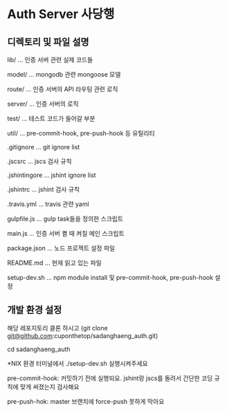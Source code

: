 # Auth Server 사당행

## 디렉토리 및 파일 설명

lib/          ... 인증 서버 관련 실제 코드들

  model/      ... mongodb 관련 mongoose 모델

  route/      ... 인증 서버의 API 라우팅 관련 로직 

  server/     ... 인증 서버의 로직

test/         ... 테스트 코드가 들어갈 부분

util/         ... pre-commit-hook, pre-push-hook 등 유틸리티


.gitignore    ... git ignore list

.jscsrc       ... jscs 검사 규칙 

.jshintingore ... jshint ignore list

.jshintrc     ... jshint 검사 규칙

.travis.yml   ... travis 관련 yaml

gulpfile.js   ... gulp task들을 정의한 스크립트 

main.js       ... 인증 서버 켤 때 켜질 메인 스크립트  

package.json  ... 노드 프로젝트 설정 파일 

README.md     ... 현재 읽고 있는 파일

setup-dev.sh  ... npm module install 및 pre-commit-hook, pre-push-hook 설정


## 개발 환경 설정

해당 레포지토리 클론 하시고 (git clone git@github.com:cuponthetop/sadanghaeng_auth.git)

cd sadanghaeng_auth

*NIX 환경 터미널에서
./setup-dev.sh
실행시켜주세요

pre-commit-hook:
커밋하기 전에 실행되요.
jshint랑 jscs를 돌려서 간단한 코딩 규칙에 맞게 써졌는지 검사해요 

pre-push-hok:
master 브랜치에 force-push 못하게 막아요